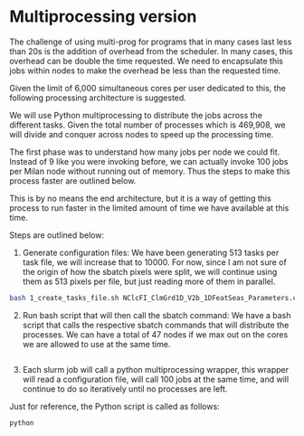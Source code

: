 # Multiprocessing version

The challenge of using multi-prog for programs that in many cases last less than 20s
is the addition of overhead from the scheduler. In many cases, this overhead can be
double the time requested. We need to encapsulate this jobs within nodes to make the
overhead be less than the requested time.

Given the limit of 6,000 simultaneous cores per user dedicated to this, the following
processing architecture is suggested.

We will use Python multiprocessing to distribute the jobs across the different tasks.
Given the total number of processes which is 469,908, we will divide and conquer across
nodes to speed up the processing time.

The first phase was to understand how many jobs per node we could fit. Instead of 9 like
you were invoking before, we can actually invoke 100 jobs per Milan node without running
out of memory. Thus the steps to make this process faster are outlined below.

This is by no means the end architecture, but it is a way of getting this process to run
faster in the limited amount of time we have available at this time.

Steps are outlined below:

1. Generate configuration files: We have been generating 513 tasks per task file,
we will increase that to 10000. For now, since I am not sure of the origin of
how the sbatch pixels were split, we will continue using them as 513 pixels per
file, but just reading more of them in parallel.

```bash
bash 1_create_tasks_file.sh NClcFI_ClmGrd1D_V2b_1DFeatSeas_Parameters.conf
```

2. Run bash script that will then call the sbatch command: We have a bash script
that calls the respective sbatch commands that will distribute the processes.
We can have a total of 47 nodes if we max out on the cores we are allowed to use
at the same time.

```bash

```

3. Each slurm job will call a python multiprocessing wrapper, this wrapper will
read a configuration file, will call 100 jobs at the same time, and will
continue to do so iteratively until no processes are left.

Just for reference, the Python script is called as follows:

```bash
python 
```
